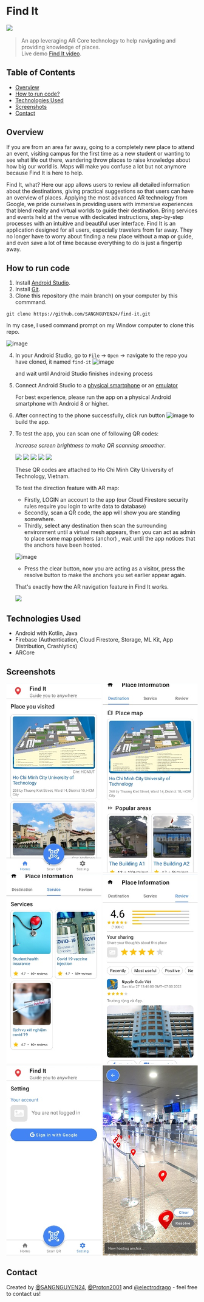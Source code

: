 # Find It
<img src="https://user-images.githubusercontent.com/78266241/161099748-0d735436-7d77-41cf-8f84-0da98e9b613c.png" width=50>

> An app leveraging AR Core technology to help navigating and providing knowledge of places. <br>
> Live demo [Find It video](https://www.youtube.com/watch?v=5fJSGYPfJM8). <!-- If you have the project hosted somewhere, include the link here. -->

## Table of Contents
* [Overview](#overview)
* [How to run code?](#how-to-run-code)
* [Technologies Used](#technologies-used)
* [Screenshots](#screenshots)
* [Contact](#contact)
<!-- * [Room for Improvement](#room-for-improvement)
* [Acknowledgements](#acknowledgements) -->
<!-- * [License](#license) -->


## Overview
If you are from an area far away, going to a completely new place to attend an event, visiting campus for the first time as a new student or wanting to see what life out there, wandering throw places to raise knowledge about how big our world is. Maps will make you confuse a lot but not anymore because Find It is here to help.

Find It, what? Here our app allows users to review all detailed information about the destinations, giving practical suggestions so that users can have an overview of places. Applying the most advanced AR technology from Google, we pride ourselves in providing users with immersive experiences that blend reality and virtual worlds to guide their destination. Bring services and events held at the venue with dedicated instructions, step-by-step processes with an intuitive and beautiful user interface. Find It is an application designed for all users, especially travelers from far away. They no longer have to worry about finding a new place without a map or guide, and even save a lot of time because everything to do is just a fingertip away.

## How to run code
1. Install [Android Studio](https://developer.android.com/studio?gclid=CjwKCAjwopWSBhB6EiwAjxmqDTWtCY4Ih65UNlYy5IjL_RpfmRggMSPU3mYgsPmexEnSMjJ1BWxiEhoCUn4QAvD_BwE&gclsrc=aw.ds).
2. Install [Git](https://git-scm.com/book/en/v2/Getting-Started-Installing-Git).
3. Clone this repository (the main branch) on your computer by this commmand.
```
git clone https://github.com/SANGNGUYEN24/find-it.git
```
In my case, I used command prompt on my Window computer to clone this repo.

![image](https://user-images.githubusercontent.com/78266241/161089521-f345f07c-5b5f-40eb-98c8-8dd54f2b1dd1.png)

4. In your Android Studio, go to `File` -> `Open` -> navigate to the repo you have cloned, it named `find-it`
![image](https://user-images.githubusercontent.com/78266241/161091102-61f734b8-c16c-4540-bd82-6923383f21d4.png)

   and wait until Android Studio finishes indexing process

5. Connect Android Studio to a [physical smartphone](https://developer.android.com/studio/run/device) or an [emulator](https://developer.android.com/studio/run/emulator)

   For best experience, please run the app on a physical Android smartphone with Android 8 or higher.  
   
6. After connecting to the phone successfully, click run button ![image](https://user-images.githubusercontent.com/78266241/161093587-f35d2949-4932-473d-b377-d4bb99e7da54.png) to build the app.

7. To test the app, you can scan one of following QR codes:

    _Increase screen brightness to make QR scanning smoother_.
    
    <img src="https://user-images.githubusercontent.com/78266241/161094621-fedd4455-0f4b-4bf4-b599-da987272cdfa.png" width=200> <img src="https://user-images.githubusercontent.com/78266241/161094628-c8ea3d3e-7314-4f8b-954d-77433abdec31.png" width=200> <img src="https://user-images.githubusercontent.com/78266241/161094632-a388b792-a383-425a-9c94-ba24ffb8b75e.png" width=200> <img src="https://user-images.githubusercontent.com/78266241/161094635-56621d1d-2bd0-419e-b88d-13abf3d504e2.png" width=200> <img src="https://user-images.githubusercontent.com/78266241/161094640-39ce4a96-c56c-498b-84be-33ed0de243f9.png" width=200>
    
    These QR codes are attached to Ho Chi Minh City University of Technology, Vietnam.
    
    To test the direction feature with AR map:
    
    - Firstly, LOGIN an account to the app (our Cloud Firestore security rules require you login to write data to database) 
    - Secondly, scan a QR code, the app will show you are standing somewhere. 
    - Thirdly, select any destination then scan the surrounding environment until a virtual mesh appears, 
    then you can act as admin to place some map pointers (anchor) , wait until the app notices that the anchors have been hosted.
    
    ![image](https://user-images.githubusercontent.com/78266241/161474577-50d02a31-855e-4600-a24f-a72533248f6d.png)

    
    - Press the clear button, now you are acting as a visitor, press the resolve button to make the anchors you set earlier appear again.

    That's exactly how the AR navigation feature in Find It works.
    
    <img src="https://user-images.githubusercontent.com/78266241/161474620-953edba0-0737-4457-bcc0-a8be128e790a.jpg" width=200>
    
    
    

## Technologies Used
- Android with Kotlin, Java
- Firebase (Authentication, Cloud Firestore, Storage, ML Kit, App Distribution, Crashlytics)
- ARCore

## Screenshots
![Home page](_readme/home.jpg)
![Desination page](_readme/destination.jpg)
![Service page](_readme/service.jpg)
![Review page](_readme/review.jpg)
![User page](_readme/user.jpg)
![Find It airport](_readme/airport.jpg)
<!-- <img src="./_readme/home.jpg" alt="home" width="200"/>
<img src="./_readme/destination.jpg" alt="destination" width="200"/>
<img src="./_readme/service.jpg" alt="service" width="200"/>
<img src="./_readme/review.jpg" alt="review" width="200"/>
<img src="./_readme/user.jpg" alt="user" width="200"/> -->
<!-- If you have screenshots you'd like to share, include them here.


<!-- ## Setup
What are the project requirements/dependencies? Where are they listed? A requirements.txt or a Pipfile.lock file perhaps? Where is it located?

Proceed to describe how to install / setup one's local environment / get started with the project.
 -->

<!-- ## Usage
How does one go about using it?
Provide various use cases and code examples here.

`write-your-code-here`
 -->



<!-- ## Room for Improvement
Include areas you believe need improvement / could be improved. Also add TODOs for future development.

Room for improvement:
- Improvement to be done 1
- Improvement to be done 2

To do:
- Feature to be added 1
- Feature to be added 2
 -->

<!-- ## Acknowledgements
Give credit here.
- This project was inspired by...
- This project was based on [this tutorial](https://www.example.com).
- Many thanks to... -->


## Contact
Created by [@SANGNGUYEN24](https://github.com/SANGNGUYEN24), [@Proton2001](https://github.com/Pronton2001) and [@electrodrago](https://github.com/electrodrago) - feel free to contact us!


<!-- Optional -->
<!-- ## License -->
<!-- This project is open source and available under the [... License](). -->

<!-- You don't have to include all sections - just the one's relevant to your project -->
